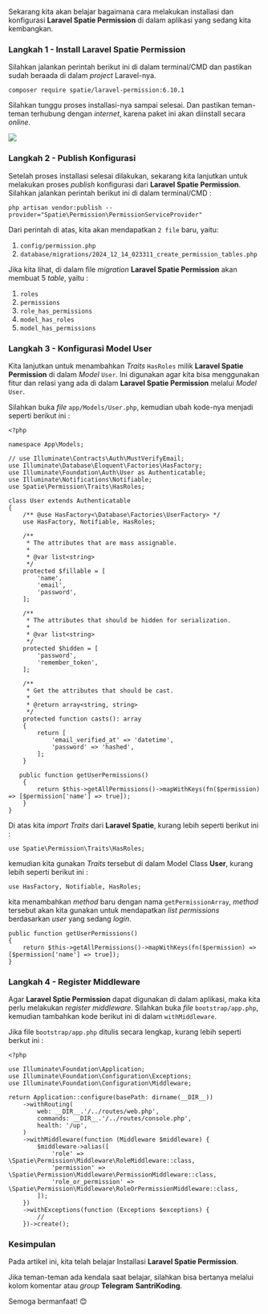 <p>Sekarang kita akan belajar bagaimana cara melakukan installasi dan konfigurasi <strong>Laravel Spatie Permission</strong> di dalam aplikasi yang sedang kita kembangkan.</p>

### Langkah 1 - Install Laravel Spatie Permission

<p>Silahkan jalankan perintah berikut ini di dalam terminal/CMD dan pastikan sudah beraada di dalam <em>project</em> Laravel-nya.</p>

``` 
composer require spatie/laravel-permission:6.10.1                                                                                                                                                                                       
```
<p>Silahkan tunggu proses installasi-nya sampai selesai. Dan pastikan teman-teman terhubung dengan <em>internet</em>, karena paket ini akan diinstall secara <em>online</em>.</p>

![](https://i.imgur.com/nVafWgz.png)

### Langkah 2 - Publish Konfigurasi

<p>Setelah proses installasi selesai dilakukan, sekarang kita lanjutkan untuk melakukan proses <em>publish</em> konfigurasi dari <strong>Laravel Spatie Permission</strong>. Silahkan jalankan perintah berikut ini di dalam terminal/CMD :</p>

``` 
php artisan vendor:publish --provider="Spatie\Permission\PermissionServiceProvider"                                                                                                                                                                                      
```

Dari perintah di atas, kita akan mendapatkan `2 file` baru, yaitu:
<ol>
  <li>
  <code>config/permission.php</code>
  </li>
   <li>
  <code>database/migrations/2024_12_14_023311_create_permission_tables.php</code>
  </li>
</ol>

Jika kita lihat, di dalam file <em>migration</em> <strong>Laravel Spatie Permission</strong> akan membuat 5 <em>table</em>, yaitu :

<ol>
  <li>
  <code>roles</code>
  </li>
  <li>
  <code>permissions</code>
  </li>
  <li>
  <code>role_has_permissions</code>
  </li>
  <li>
  <code>model_has_roles</code>
  </li>
  <li>
  <code>model_has_permissions</code>
  </li>
</ol>

### Langkah 3 - Konfigurasi Model User
Kita lanjutkan untuk menambahkan <em>Traits</em> <code>HasRoles</code> milik <strong>Laravel Spatie Permission</strong> di dalam <em>Model</em> <code>User</code>. Ini digunakan agar kita bisa menggunakan fitur dan relasi yang ada di dalam <strong>Laravel Spatie Permission</strong> melalui <em>Model</em> <code>User</code>.

Silahkan buka <em>file</em> <code>app/Models/User.php</code>, kemudian ubah kode-nya menjadi seperti berikut ini :

```
<?php

namespace App\Models;

// use Illuminate\Contracts\Auth\MustVerifyEmail;
use Illuminate\Database\Eloquent\Factories\HasFactory;
use Illuminate\Foundation\Auth\User as Authenticatable;
use Illuminate\Notifications\Notifiable;
use Spatie\Permission\Traits\HasRoles;

class User extends Authenticatable
{
    /** @use HasFactory<\Database\Factories\UserFactory> */
    use HasFactory, Notifiable, HasRoles;

    /**
     * The attributes that are mass assignable.
     *
     * @var list<string>
     */
    protected $fillable = [
        'name',
        'email',
        'password',
    ];

    /**
     * The attributes that should be hidden for serialization.
     *
     * @var list<string>
     */
    protected $hidden = [
        'password',
        'remember_token',
    ];

    /**
     * Get the attributes that should be cast.
     *
     * @return array<string, string>
     */
    protected function casts(): array
    {
        return [
            'email_verified_at' => 'datetime',
            'password' => 'hashed',
        ];
    }

   public function getUserPermissions()
    {
        return $this->getAllPermissions()->mapWithKeys(fn($permission) => [$permission['name'] => true]);
    }
}

```

Di atas kita <em>import Traits</em> dari <strong> Laravel Spatie</strong>, kurang lebih seperti berikut ini :

```
use Spatie\Permission\Traits\HasRoles;
```

kemudian kita gunakan <em>Traits</em> tersebut di dalam Model Class <strong>User</strong>, kurang lebih seperti berikut ini :

```
use HasFactory, Notifiable, HasRoles;
```

kita menambahkan  <em>method</em> baru dengan nama <code>getPermissionArray</code>, <em>method</em> tersebut akan kita gunakan untuk mendapatkan <em>list</em> <em>permissions</em> berdasarkan <em>user</em> yang sedang <em>login</em>.

```
public function getUserPermissions()
{
    return $this->getAllPermissions()->mapWithKeys(fn($permission) => [$permission['name'] => true]);
}
```

### Langkah 4 - Register Middleware

Agar <strong>Laravel Sptie Permission</strong> dapat digunakan di dalam aplikasi, maka kita perlu melakukan <em>register</em> <em>middleware</em>. Silahkan buka <em>file</em> <code>bootstrap/app.php</code>, kemudian tambahkan kode berikut ini di dalam <code>withMiddleware</code>.

Jika file <code>bootstrap/app.php</code> ditulis secara lengkap, kurang lebih seperti berkut ini :

```
<?php

use Illuminate\Foundation\Application;
use Illuminate\Foundation\Configuration\Exceptions;
use Illuminate\Foundation\Configuration\Middleware;

return Application::configure(basePath: dirname(__DIR__))
    ->withRouting(
        web: __DIR__.'/../routes/web.php',
        commands: __DIR__.'/../routes/console.php',
        health: '/up',
    )
    ->withMiddleware(function (Middleware $middleware) {
        $middleware->alias([
            'role' => \Spatie\Permission\Middleware\RoleMiddleware::class,
            'permission' => \Spatie\Permission\Middleware\PermissionMiddleware::class,
            'role_or_permission' => \Spatie\Permission\Middleware\RoleOrPermissionMiddleware::class,
        ]);
    })
    ->withExceptions(function (Exceptions $exceptions) {
        //
    })->create();
```

### Kesimpulan

<p>Pada artikel ini, kita telah belajar Installasi  <strong>Laravel Spatie Permission</strong>.</p>
<p>Jika teman-teman ada kendala saat belajar, silahkan bisa bertanya melalui kolom komentar atau <em>group</em> <strong>Telegram</strong> <strong>SantriKoding</strong>.</p>

Semoga bermanfaat! 😊
